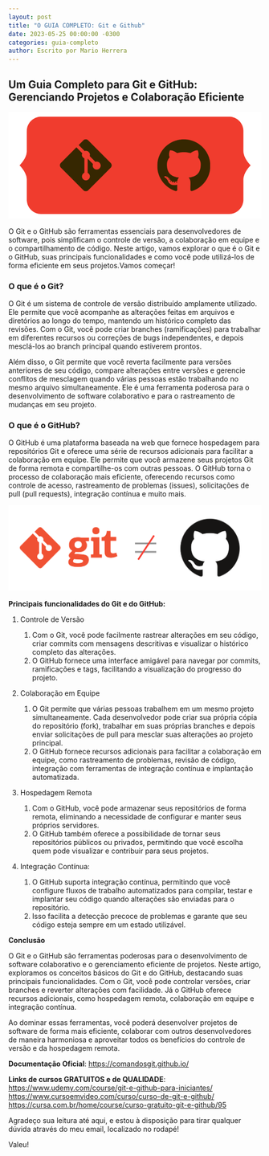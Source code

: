 ```yaml
---
layout: post
title: "O GUIA COMPLETO: Git e Github"
date: 2023-05-25 00:00:00 -0300
categories: guia-completo
author: Escrito por Mario Herrera
---
```


## Um Guia Completo para Git e GitHub: Gerenciando Projetos e Colaboração Eficiente

![](https://github.com/mariopuebla17/blog/blob/main/_images/20230525/git-github.jpg?raw=true)


O Git e o GitHub são ferramentas essenciais para desenvolvedores de software, pois simplificam o controle de versão, a colaboração em equipe e o compartilhamento de código. Neste artigo, vamos explorar o que é o Git e o GitHub, suas principais funcionalidades e como você pode utilizá-los de forma eficiente em seus projetos.Vamos começar!

### O que é o Git?

O Git é um sistema de controle de versão distribuído amplamente utilizado. Ele permite que você acompanhe as alterações feitas em arquivos e diretórios ao longo do tempo, mantendo um histórico completo das revisões. Com o Git, você pode criar branches (ramificações) para trabalhar em diferentes recursos ou correções de bugs independentes, e depois mesclá-los ao branch principal quando estiverem prontos.

Além disso, o Git permite que você reverta facilmente para versões anteriores de seu código, compare alterações entre versões e gerencie conflitos de mesclagem quando várias pessoas estão trabalhando no mesmo arquivo simultaneamente. Ele é uma ferramenta poderosa para o desenvolvimento de software colaborativo e para o rastreamento de mudanças em seu projeto.

### O que é o GitHub?

O GitHub é uma plataforma baseada na web que fornece hospedagem para repositórios Git e oferece uma série de recursos adicionais para facilitar a colaboração em equipe. Ele permite que você armazene seus projetos Git de forma remota e compartilhe-os com outras pessoas. O GitHub torna o processo de colaboração mais eficiente, oferecendo recursos como controle de acesso, rastreamento de problemas (issues), solicitações de pull (pull requests), integração contínua e muito mais.


![](https://github.com/mariopuebla17/blog/blob/main/_images/20230525/git-notequal-github.png?raw=true)


**Principais funcionalidades do Git e do GitHub:**
1. Controle de Versão
   1. Com o Git, você pode facilmente rastrear alterações em seu código, criar commits com mensagens descritivas e visualizar o histórico completo das alterações.  
   2. O GitHub fornece uma interface amigável para navegar por commits, ramificações e tags, facilitando a visualização do progresso do projeto.

2. Colaboração em Equipe
   1. O Git permite que várias pessoas trabalhem em um mesmo projeto simultaneamente. Cada desenvolvedor pode criar sua própria cópia do repositório (fork), trabalhar em suas próprias branches e depois enviar solicitações de pull para mesclar suas alterações ao projeto principal.
   2. O GitHub fornece recursos adicionais para facilitar a colaboração em equipe, como rastreamento de problemas, revisão de código, integração com ferramentas de integração contínua e implantação automatizada.

3. Hospedagem Remota
   1. Com o GitHub, você pode armazenar seus repositórios de forma remota, eliminando a necessidade de configurar e manter seus próprios servidores.
   2. O GitHub também oferece a possibilidade de tornar seus repositórios públicos ou privados, permitindo que você escolha quem pode visualizar e contribuir para seus projetos.

4. Integração Contínua:
   1. O GitHub suporta integração contínua, permitindo que você configure fluxos de trabalho automatizados para compilar, testar e implantar seu código quando alterações são enviadas para o repositório.
   2. Isso facilita a detecção precoce de problemas e garante que seu código esteja sempre em um estado utilizável.


**Conclusão**

O Git e o GitHub são ferramentas poderosas para o desenvolvimento de software colaborativo e o gerenciamento eficiente de projetos. Neste artigo, exploramos os conceitos básicos do Git e do GitHub, destacando suas principais funcionalidades. Com o Git, você pode controlar versões, criar branches e reverter alterações com facilidade. Já o GitHub oferece recursos adicionais, como hospedagem remota, colaboração em equipe e integração contínua.

Ao dominar essas ferramentas, você poderá desenvolver projetos de software de forma mais eficiente, colaborar com outros desenvolvedores de maneira harmoniosa e aproveitar todos os benefícios do controle de versão e da hospedagem remota. 

**Documentação Oficial**: https://comandosgit.github.io/

**Links de cursos GRATUITOS e de QUALIDADE**:
https://www.udemy.com/course/git-e-github-para-iniciantes/
https://www.cursoemvideo.com/curso/curso-de-git-e-github/
https://cursa.com.br/home/course/curso-gratuito-git-e-github/95


Agradeço sua leitura até aqui, e estou à disposição para tirar qualquer dúvida através do meu email, localizado no rodapé!

Valeu!